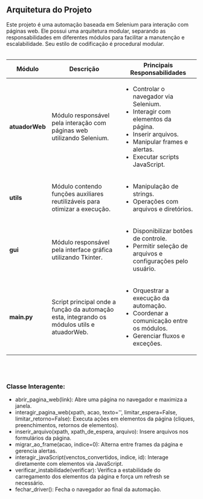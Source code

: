 ## Arquitetura do Projeto
Este projeto é uma automação baseada em Selenium para interação com páginas web. Ele possui uma arquitetura modular, separando as responsabilidades em diferentes módulos para facilitar a manutenção e escalabilidade. Seu estilo de codificação é procedural modular.
</br>
</br>
<table>
  <thead>
    <tr>
      <th>Módulo</th>
      <th>Descrição</th>
      <th>Principais Responsabilidades</th>
    </tr>
  </thead>
  <tbody>
    <tr>
      <td><strong>atuadorWeb</strong></td>
      <td>Módulo responsável pela interação com páginas web utilizando Selenium.</td>
      <td>
        <ul>
          <li>Controlar o navegador via Selenium.</li>
          <li>Interagir com elementos da página.</li>
          <li>Inserir arquivos.</li>
          <li>Manipular frames e alertas.</li>
          <li>Executar scripts JavaScript.</li>
        </ul>
      </td>
    </tr>
    <tr>
      <td><strong>utils</strong></td>
      <td>Módulo contendo funções auxiliares reutilizáveis para otimizar a execução.</td>
      <td>
        <ul>
          <li>Manipulação de strings.</li>
          <li>Operações com arquivos e diretórios.</li>
        </ul>
      </td>
    </tr>
    <tr>
      <td><strong>gui</strong></td>
      <td>Módulo responsável pela interface gráfica utilizando Tkinter.</td>
      <td>
        <ul>
          <li>Disponibilizar botões de controle.</li>
          <li>Permitir seleção de arquivos e configurações pelo usuário.</li>
        </ul>
      </td>
    </tr>
    <tr>
      <td><strong>main.py</strong></td>
      <td>Script principal onde a função da automação esta, integrando os módulos utils e atuadorWeb.</td>
      <td>
        <ul>
          <li>Orquestrar a execução da automação.</li>
          <li>Coordenar a comunicação entre os módulos.</li>
          <li>Gerenciar fluxos e exceções.</li>
        </ul>
      </td>
    </tr>
  </tbody>
</table>
</br>
</br>

### Classe Interagente:
- abrir_pagina_web(link): Abre uma página no navegador e maximiza a janela.
- interagir_pagina_web(xpath, acao, texto='', limitar_espera=False, limitar_retorno=False): Executa ações em elementos da página (cliques, preenchimentos, retornos de elementos).
- inserir_arquivo(xpath, xpath_de_espera, arquivo): Insere arquivos nos formulários da página.
- migrar_ao_frame(acao, indice=0): Alterna entre frames da página e gerencia alertas.
- interagir_javaScript(venctos_convertidos, indice, id): Interage diretamente com elementos via JavaScript.
- verificar_instabilidade(verificar): Verifica a estabilidade do carregamento dos elementos da página e força um refresh se necessário.
- fechar_driver(): Fecha o navegador ao final da automação.
  
